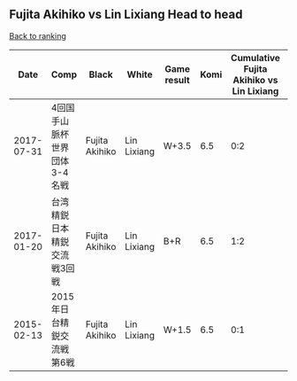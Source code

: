 ## Fujita Akihiko vs Lin Lixiang Head to head

[Back to ranking](../../index.md)




| **Date** | **Comp** | **Black** | **White** | **Game result** | **Komi** | **Cumulative Fujita Akihiko vs Lin Lixiang** | **Fujita Akihiko streak** | **Lin Lixiang streak** | 
| --- | --- | --- | --- | --- | --- | --- | --- | --- |
| 2017-07-31 | 4回国手山脈杯世界団体3-4名戦 | Fujita Akihiko | Lin Lixiang | W+3.5 | 6.5 | 0:2 | 0 | 2 | 
| 2017-01-20 | 台湾精鋭日本精鋭交流戦3回戦 | Fujita Akihiko | Lin Lixiang | B+R | 6.5 | 1:2 | 1 | 0 | 
| 2015-02-13 | 2015年日台精鋭交流戦第6戦 | Fujita Akihiko | Lin Lixiang | W+1.5 | 6.5 | 0:1 | 0 | 1 |




